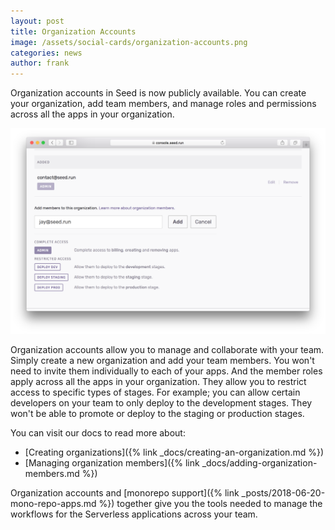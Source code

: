 ```yaml
---
layout: post
title: Organization Accounts
image: /assets/social-cards/organization-accounts.png
categories: news
author: frank
---
```


Organization accounts in Seed is now publicly available. You can create your organization, add team members, and manage roles and permissions across all the apps in your organization.

![Add organization member form](/assets/blog/organization-accounts/add-organization-member-form.png)

Organization accounts allow you to manage and collaborate with your team. Simply create a new organization and add your team members. You won't need to invite them individually to each of your apps. And the member roles apply across all the apps in your organization. They allow you to restrict access to specific types of stages. For example; you can allow certain developers on your team to only deploy to the development stages. They won't be able to promote or deploy to the staging or production stages.

You can visit our docs to read more about:

- [Creating organizations]({% link _docs/creating-an-organization.md %})
- [Managing organization members]({% link _docs/adding-organization-members.md %})

Organization accounts and [monorepo support]({% link _posts/2018-06-20-mono-repo-apps.md %}) together give you the tools needed to manage the workflows for the Serverless applications across your team.
